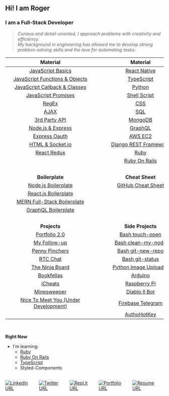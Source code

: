 ## Hi! I am Roger

### I am a Full-Stack Developer

> _<span>Curious and detail-oriented, I approach problems with creativity and efficiency. <br/> My background in engineering has allowed me to develop strong <br/>problem-solving skills and the love for automating tasks.</span>_

|                                                                                                                                                                                        **Material**                                                                                                                                                                                        |                                                                                                                                                                                        **Material**                                                                                                                                                                                        |
| :----------------------------------------------------------------------------------------------------------------------------------------------------------------------------------------------------------------------------------------------------------------------------------------------------------------------------------------------------------------------------------------: | :----------------------------------------------------------------------------------------------------------------------------------------------------------------------------------------------------------------------------------------------------------------------------------------------------------------------------------------------------------------------------------------: |
|                                                                                                                                [JavaScript Basics](https://github.com/Roger-Takeshita/Bootcamp-Software-Engineer/blob/master/W01D02_Intro_JS_Data_Types.md)                                                                                                                                |                                                                                                                                                              [React Native](https://github.com/Roger-Takeshita/React-Native)                                                                                                                                                               |
|                                                                                                                          [JavaScript Functions & Objects](https://github.com/Roger-Takeshita/Bootcamp-Software-Engineer/blob/master/W01D03_Functions_Objects.md)                                                                                                                           |                                                                                                                                                                [TypeScript](https://github.com/Roger-Takeshita/TypeScript)                                                                                                                                                                 |
|                                                                                                                           [JavaScript Callback & Classes](https://github.com/Roger-Takeshita/Bootcamp-Software-Engineer/blob/master/W02D02_Callback_Classes.md)                                                                                                                            |                                                                                                                                                                    [Python](https://github.com/Roger-Takeshita/Python)                                                                                                                                                                     |
|                                                                                                                            [JavaScript Promises](https://github.com/Roger-Takeshita/Bootcamp-Software-Engineer/blob/master/W05D02_JS_Promises_Producing_API.md)                                                                                                                            |                                                                                                                                                              [Shell Script](https://github.com/Roger-Takeshita/Shell-Script)                                                                                                                                                               |
|                                                                                                                                        [RegEx](https://github.com/Roger-Takeshita/Bootcamp-Software-Engineer/blob/master/W06D02_RegExp_Summary.md)                                                                                                                                         |                                                                                                                                                                       [CSS](https://github.com/Roger-Takeshita/CSS)                                                                                                                                                                        |
|                                                                                                                                           [AJAX](https://github.com/Roger-Takeshita/Bootcamp-Software-Engineer/blob/master/W05D04_AJAX_APIs.md)                                                                                                                                            |                                                                                                                                                                       [SQL](https://github.com/Roger-Takeshita/SQL)                                                                                                                                                                        |
|                                                                                                                                [3rd Party API](https://github.com/Roger-Takeshita/Bootcamp-Software-Engineer/blob/master/W05D01_Consuming_3rd_Party_API.md)                                                                                                                                |                                                                                                                                     [MongoDB](https://github.com/Roger-Takeshita/Bootcamp-Software-Engineer/blob/master/W04D03_MongoDB_Cheat_Sheet.md)                                                                                                                                     |
|                                                                                                                              [Node.js & Express](https://github.com/Roger-Takeshita/Bootcamp-Software-Engineer/blob/master/W04D01_Full-Stack_Node_Express.md)                                                                                                                              |                                                                                                                                                                   [GraphQL](https://github.com/Roger-Takeshita/GraphQL)                                                                                                                                                                    |
|                                                                                                                                         [Express Oauth](https://github.com/Roger-Takeshita/Bootcamp-Software-Engineer/blob/master/W05D03_OAuth.md)                                                                                                                                         |                                                                                                                                                                   [AWS EC2](https://github.com/Roger-Takeshita/AWS_EC2)                                                                                                                                                                    |
|                                                                                                                                 [HTML & Socket.io](https://github.com/Roger-Takeshita/Bootcamp-Software-Engineer/blob/master/W05D05_Realtime_Socket.io.md)                                                                                                                                 |                                                                                                                                                     [Django REST Framework](https://github.com/Roger-Takeshita/Django_REST_Framework)                                                                                                                                                      |
|                                                                                                                                       [React Redux](https://github.com/Roger-Takeshita/Bootcamp-Software-Engineer/blob/master/W11D04_React_Redux.md)                                                                                                                                       |                                                                                                                                                         [Ruby](https://github.com/Roger-Takeshita/Ruby/tree/main/001_Full_Course)                                                                                                                                                          |
|                                                                                                                                                                                                                                                                                                                                                                                            |                                                                                                                                                             [Ruby On Rails](https://github.com/Roger-Takeshita/Ruby_On_Rails)                                                                                                                                                              |
|                                                                                                                                                                                           &nbsp;                                                                                                                                                                                           |                                                                                                                                                                                           &nbsp;                                                                                                                                                                                           |
|                                                                                                                                                                                      **Boilerplate**                                                                                                                                                                                       |                                                                                                                                                                                      **Cheat Sheet**                                                                                                                                                                                       |
|                                                                                                                                                     [Node.js Boilerplate](https://github.com/Roger-Takeshita/Node.js_Boilerplate.git)                                                                                                                                                      |                                                                                                                                                              [GitHub Cheat Sheet](https://github.com/Roger-Takeshita/GitHub)                                                                                                                                                               |
|                                                                                                                                                        [React.js Boilerplate](https://github.com/Roger-Takeshita/React_Boilerplate)                                                                                                                                                        |                                                                                                                                                                                                                                                                                                                                                                                            |
|                                                                                                                                                [MERN Full-Stack Boilerplate](https://github.com/Roger-Takeshita/My-Full-Stack-Boilerplate)                                                                                                                                                 |                                                                                                                                                                                                                                                                                                                                                                                            |
|                                                                                                                                                    [GraphQL Boilerplate](https://github.com/Roger-Takeshita/GraphQL-Prisma-Boilerplate)                                                                                                                                                    |                                                                                                                                                                                                                                                                                                                                                                                            |
| &nbsp;&nbsp;&nbsp;&nbsp;&nbsp;&nbsp;&nbsp;&nbsp;&nbsp;&nbsp;&nbsp;&nbsp;&nbsp;&nbsp;&nbsp;&nbsp;&nbsp;&nbsp;&nbsp;&nbsp;&nbsp;&nbsp;&nbsp;&nbsp;&nbsp;&nbsp;&nbsp;&nbsp;&nbsp;&nbsp;&nbsp;&nbsp;&nbsp;&nbsp;&nbsp;&nbsp;&nbsp;&nbsp;&nbsp;&nbsp;&nbsp;&nbsp;&nbsp;&nbsp;&nbsp;&nbsp;&nbsp;&nbsp;&nbsp;&nbsp;&nbsp;&nbsp;&nbsp;&nbsp;&nbsp;&nbsp;&nbsp;&nbsp;&nbsp;&nbsp;&nbsp;&nbsp;&nbsp; | &nbsp;&nbsp;&nbsp;&nbsp;&nbsp;&nbsp;&nbsp;&nbsp;&nbsp;&nbsp;&nbsp;&nbsp;&nbsp;&nbsp;&nbsp;&nbsp;&nbsp;&nbsp;&nbsp;&nbsp;&nbsp;&nbsp;&nbsp;&nbsp;&nbsp;&nbsp;&nbsp;&nbsp;&nbsp;&nbsp;&nbsp;&nbsp;&nbsp;&nbsp;&nbsp;&nbsp;&nbsp;&nbsp;&nbsp;&nbsp;&nbsp;&nbsp;&nbsp;&nbsp;&nbsp;&nbsp;&nbsp;&nbsp;&nbsp;&nbsp;&nbsp;&nbsp;&nbsp;&nbsp;&nbsp;&nbsp;&nbsp;&nbsp;&nbsp;&nbsp;&nbsp;&nbsp;&nbsp; |
|                                                                                                                                                                                        **Projects**                                                                                                                                                                                        |                                                                                                                                                                                     **Side Projects**                                                                                                                                                                                      |
|                                                                                                                                                             [Portfolio 2.0](https://github.com/Roger-Takeshita/portfolio_2.0)                                                                                                                                                              |                                                                                                                                             [Bash touch-open](https://github.com/Roger-Takeshita/Shell-Script/blob/master/Scripts/touch-open)                                                                                                                                              |
|                                                                                                                                                               [My Follow-up](https://github.com/Roger-Takeshita/MyFollowUp)                                                                                                                                                                |                                                                                                                                          [Bash clean-my-node](https://github.com/Roger-Takeshita/Shell-Script/blob/master/Scripts/clean-my-node)                                                                                                                                           |
|                                                                                                                                                            [Penny Pinchers](https://github.com/Roger-Takeshita/Penny-Pinchers)                                                                                                                                                             |                                                                                                                                           [Bash git-new-repo](https://github.com/Roger-Takeshita/Shell-Script/blob/master/Scripts/git-new-repo)                                                                                                                                            |
|                                                                                                                                                                  [RTC Chat](https://github.com/Roger-Takeshita/Socket.io)                                                                                                                                                                  |                                                                                                                                             [Bash git-status](https://github.com/Roger-Takeshita/Shell-Script/blob/master/Scripts/git-status)                                                                                                                                              |
|                                                                                                                                               [The Ninja Board](https://github.com/Roger-Takeshita/Mintbean_Hackathons_JS_Bootcamp_Olympics)                                                                                                                                               |                                                                                                                                              [Python Image Uploader](https://github.com/Roger-Takeshita/Python/tree/master/11_Scripts/Imgur)                                                                                                                                               |
|                                                                                                                                                                [Bookfellas](https://github.com/Roger-Takeshita/book-fellas)                                                                                                                                                                |                                                                                                                                                                   [Arduino](https://github.com/Roger-Takeshita/Arduino)                                                                                                                                                                    |
|                                                                                                                                                                   [iCheats](https://github.com/Roger-Takeshita/iCheats)                                                                                                                                                                    |                                                                                                                                                              [Raspberry Pi](https://github.com/Roger-Takeshita/Raspberry-Pi)                                                                                                                                                               |
|                                                                                                                                                             [Minesweeper](https://github.com/Roger-Takeshita/game-minesweeper)                                                                                                                                                             |                                                                                                                                                            [Diablo II Bot](https://github.com/Roger-Takeshita/Kolbot-RogerThat)                                                                                                                                                            |
|                                                                                                                                                    [Nice To Meet You (Under Development)](https://github.com/Code2Gether/NiceToMeetYou)                                                                                                                                                    |                                                                                                                                                       [Firebase Telegram](https://github.com/Roger-Takeshita/Firebase_Diablo_II_Bot)                                                                                                                                                       |
|                                                                                                                                                                                                                                                                                                                                                                                            |                                                                                                                                                                [AuthoHotKey](https://github.com/Roger-Takeshita/AutoHotKey)                                                                                                                                                                |

<br/>

**Right Now**

- I'm learning:
  - [Ruby](https://github.com/Roger-Takeshita/Ruby/tree/main/001_Full_Course)
  - [Ruby On Rails](https://github.com/Roger-Takeshita/Ruby_On_Rails)
  - [TypeScript](https://github.com/Roger-Takeshita/TypeScript)
  - Styled-Components

<br/>
<div style="display: flex;">
  <a href="https://www.linkedin.com/in/roger-takeshita" target="_blank">
      <img alt="LinkedIn URL" src="https://img.shields.io/badge/-Roger&hyphen;Takeshita-grey?style=flat-square&logo=Linkedin&logoColor=blue">
  </a>
  <a style="margin-left: 5px;" href="https://twitter.com/RogerTakeshita" target="_blank">
      <img alt="Twitter URL" src="https://img.shields.io/badge/-@RogerTakeshita-grey?style=flat-square&logo=Twitter&logoColor=blue">
  </a>
  <a style="margin-left: 5px;" href="https://repl.it/@rogertakeshita" target="_blank">
      <img alt="Repl.it URL" src="https://img.shields.io/badge/-@RogerTakeshita-grey?style=flat-square&logo=Repl.it&logoColor=999999">
  </a>
  <a style="margin-left: 5px;" href="http://rogertakeshita.com" target="_blank">
      <img alt="Portfolio URL" src="https://img.shields.io/badge/-Portfolio-grey?style=flat-square&logo=Safari&logoColor=lightblue">
  </a>
  <a style="margin-left: 5px;" href="https://www.rogertakeshita.com/Resume_-_Roger_Takeshita.pdf" target="_blank">
      <img alt="Resume URL" src="https://img.shields.io/badge/-Resume-grey?style=flat-square&logo=Adobe%20Acrobat%20Reader&logoColor=red">
  </a>
</a>
</div>
